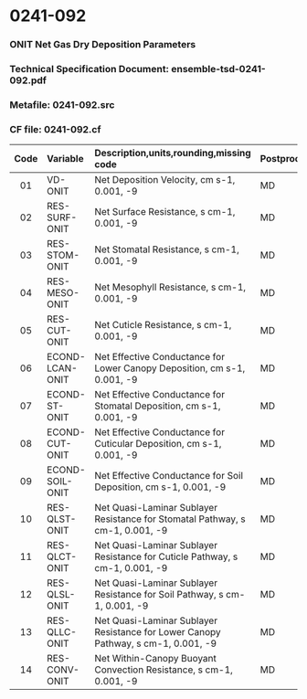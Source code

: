 # 0241-092
### ONIT Net Gas Dry Deposition Parameters
### Technical Specification Document: ensemble-tsd-0241-092.pdf
### Metafile: 0241-092.src
### CF file: 0241-092.cf
|Code|Variable|Description,units,rounding,missing code|Postprocessing|
|:-:|:-|:-|:-|
|01|VD-ONIT|Net Deposition Velocity, cm s-1, 0.001, -9|MD|
|02|RES-SURF-ONIT|Net Surface Resistance, s cm-1, 0.001, -9|MD|
|03|RES-STOM-ONIT|Net Stomatal Resistance, s cm-1, 0.001, -9|MD|
|04|RES-MESO-ONIT|Net Mesophyll Resistance, s cm-1, 0.001, -9|MD|
|05|RES-CUT-ONIT|Net Cuticle Resistance, s cm-1, 0.001, -9|MD|
|06|ECOND-LCAN-ONIT|Net Effective Conductance for Lower Canopy Deposition, cm s-1, 0.001, -9|MD|
|07|ECOND-ST-ONIT|Net Effective Conductance for Stomatal Deposition, cm s-1, 0.001, -9|MD|
|08|ECOND-CUT-ONIT|Net Effective Conductance for Cuticular Deposition, cm s-1, 0.001, -9|MD|
|09|ECOND-SOIL-ONIT|Net Effective Conductance for Soil Deposition, cm s-1, 0.001, -9|MD|
|10|RES-QLST-ONIT|Net Quasi-Laminar Sublayer Resistance for Stomatal Pathway, s cm-1, 0.001, -9|MD|
|11|RES-QLCT-ONIT|Net Quasi-Laminar Sublayer Resistance for Cuticle Pathway, s cm-1, 0.001, -9|MD|
|12|RES-QLSL-ONIT|Net Quasi-Laminar Sublayer Resistance for Soil  Pathway, s cm-1, 0.001, -9|MD|
|13|RES-QLLC-ONIT|Net Quasi-Laminar Sublayer Resistance for Lower Canopy Pathway, s cm-1, 0.001, -9|MD|
|14|RES-CONV-ONIT|Net Within-Canopy Buoyant Convection Resistance, s cm-1, 0.001, -9|MD|
